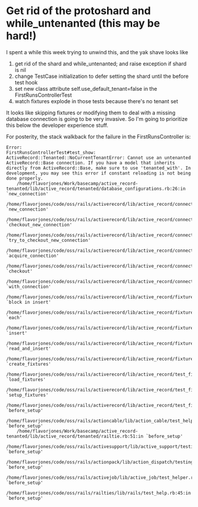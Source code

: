 
# Get rid of the protoshard and while_untenanted (this may be hard!)

I spent a while this week trying to unwind this, and the yak shave looks like

1. get rid of the shard and while_untenanted; and raise exception if shard is nil
2. change TestCase initialization to defer setting the shard until the before test hook
3. set new class attribute self.use_default_tenant=false in the FirstRunsControllerTest
4. watch fixtures explode in those tests because there's no tenant set

It looks like skipping fixtures or modifying them to deal with a missing database connection is going to be very invasive. So I'm going to prioritize this below the developer experience stuff.

For posterity, the stack walkback for the failure in the FirstRunsController is:

```
Error:
FirstRunsControllerTest#test_show:
ActiveRecord::Tenanted::NoCurrentTenantError: Cannot use an untenanted ActiveRecord::Base connection. If you have a model that inherits directly from ActiveRecord::Base, make sure to use 'tenanted_with'. In development, you may see this error if constant reloading is not being done properly.
    /home/flavorjones/Work/basecamp/active_record-tenanted/lib/active_record/tenanted/database_configurations.rb:26:in `new_connection'
    /home/flavorjones/code/oss/rails/activerecord/lib/active_record/connection_adapters/abstract/connection_pool.rb:697:in `new_connection'
    /home/flavorjones/code/oss/rails/activerecord/lib/active_record/connection_adapters/abstract/connection_pool.rb:934:in `checkout_new_connection'
    /home/flavorjones/code/oss/rails/activerecord/lib/active_record/connection_adapters/abstract/connection_pool.rb:907:in `try_to_checkout_new_connection'
    /home/flavorjones/code/oss/rails/activerecord/lib/active_record/connection_adapters/abstract/connection_pool.rb:864:in `acquire_connection'
    /home/flavorjones/code/oss/rails/activerecord/lib/active_record/connection_adapters/abstract/connection_pool.rb:561:in `checkout'
    /home/flavorjones/code/oss/rails/activerecord/lib/active_record/connection_adapters/abstract/connection_pool.rb:418:in `with_connection'
    /home/flavorjones/code/oss/rails/activerecord/lib/active_record/fixtures.rb:683:in `block in insert'
    /home/flavorjones/code/oss/rails/activerecord/lib/active_record/fixtures.rb:674:in `each'
    /home/flavorjones/code/oss/rails/activerecord/lib/active_record/fixtures.rb:674:in `insert'
    /home/flavorjones/code/oss/rails/activerecord/lib/active_record/fixtures.rb:660:in `read_and_insert'
    /home/flavorjones/code/oss/rails/activerecord/lib/active_record/fixtures.rb:605:in `create_fixtures'
    /home/flavorjones/code/oss/rails/activerecord/lib/active_record/test_fixtures.rb:282:in `load_fixtures'
    /home/flavorjones/code/oss/rails/activerecord/lib/active_record/test_fixtures.rb:154:in `setup_fixtures'
    /home/flavorjones/code/oss/rails/activerecord/lib/active_record/test_fixtures.rb:10:in `before_setup'
    /home/flavorjones/code/oss/rails/actioncable/lib/action_cable/test_helper.rb:15:in `before_setup'
    /home/flavorjones/Work/basecamp/active_record-tenanted/lib/active_record/tenanted/railtie.rb:51:in `before_setup'
    /home/flavorjones/code/oss/rails/activesupport/lib/active_support/testing/setup_and_teardown.rb:40:in `before_setup'
    /home/flavorjones/code/oss/rails/actionpack/lib/action_dispatch/testing/integration.rb:349:in `before_setup'
    /home/flavorjones/code/oss/rails/activejob/lib/active_job/test_helper.rb:53:in `before_setup'
    /home/flavorjones/code/oss/rails/railties/lib/rails/test_help.rb:45:in `before_setup'
```
